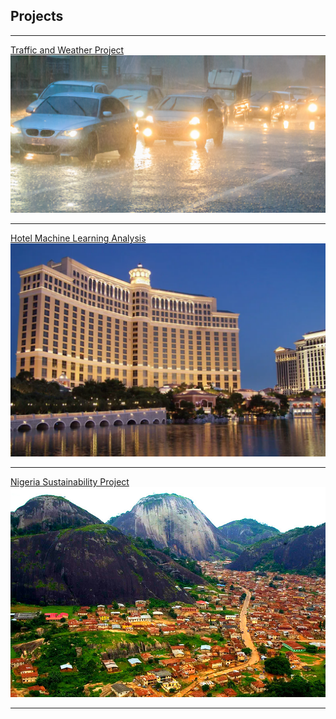 ## Projects

---

[Traffic and Weather Project](/pdf/traffic_weather.pdf)
<img src="images/rainy_car.png?raw=true"/>

---
[Hotel Machine Learning Analysis](/pdf/MLHotel.pdf)
<img src="images/bellagio.png?raw=true"/>

---
[Nigeria Sustainability Project](/pdf/NigeriaMarkdown.pdf)
<img src="images/Idanre-Hills.jpg?raw=true"/>

---

